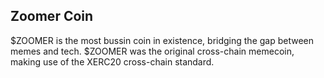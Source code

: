 ## Zoomer Coin

$ZOOMER is the most bussin coin in existence, bridging the gap between memes and tech. $ZOOMER was the original cross-chain memecoin, making use of the XERC20 cross-chain standard.
